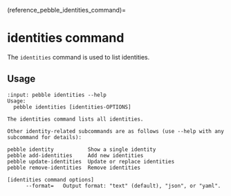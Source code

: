 (reference_pebble_identities_command)=
# identities command

The `identities` command is used to list identities.

## Usage

<!-- START AUTOMATED OUTPUT -->
```{terminal}
:input: pebble identities --help
Usage:
  pebble identities [identities-OPTIONS]

The identities command lists all identities.

Other identity-related subcommands are as follows (use --help with any
subcommand for details):

pebble identity           Show a single identity
pebble add-identities     Add new identities
pebble update-identities  Update or replace identities
pebble remove-identities  Remove identities

[identities command options]
      --format=   Output format: "text" (default), "json", or "yaml".
```
<!-- END AUTOMATED OUTPUT -->
